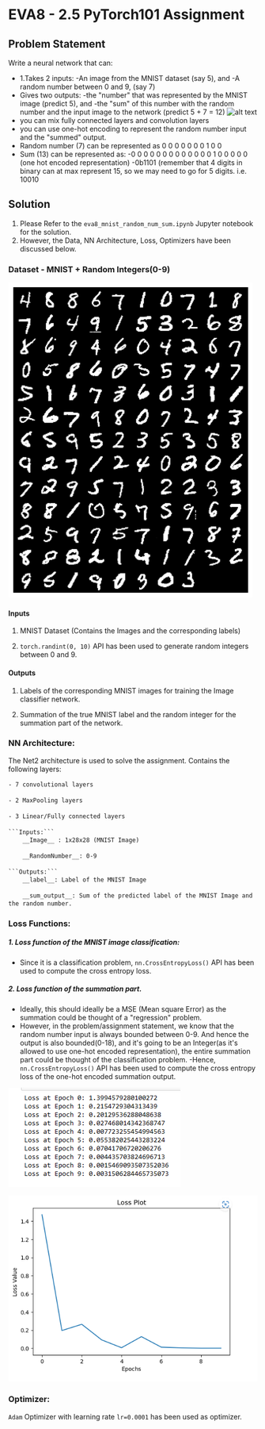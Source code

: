 # EVA8 - 2.5 PyTorch101 Assignment

## Problem Statement
Write a neural network that can:
- 1.Takes 2 inputs:
    -An image from the MNIST dataset (say 5), and
    -A random number between 0 and 9, (say 7)
- Gives two outputs:
-the "number" that was represented by the MNIST image (predict 5), and
-the "sum" of this number with the random number and the input image to the network (predict 5 + 7 = 12)
![alt text](https://canvas.instructure.com/courses/5720700/files/199152054/preview) 
- you can mix fully connected layers and convolution layers
- you can use one-hot encoding to represent the random number input and the "summed" output.
- Random number (7) can be represented as 0 0 0 0 0 0 0 1 0 0
- Sum (13) can be represented as: 
-0 0 0 0 0 0 0 0 0 0 0 0 0 1 0 0 0 0 0 (one hot encoded representation)
-0b1101 (remember that 4 digits in binary can at max represent 15, so we may need to go for 5 digits. i.e. 10010


## Solution
1. Please Refer to the ```eva8_mnist_random_num_sum.ipynb``` Jupyter notebook for the solution. 
2. However, the Data, NN Architecture, Loss, Optimizers have been discussed below.

### Dataset - MNIST + Random Integers(0-9)
![Alt text](/imgs/mnist.png?raw=true "Loss Function")

#### Inputs
1. MNIST Dataset (Contains the Images and the corresponding labels)

2. ```torch.randint(0, 10)``` API has been used to generate random integers between 0 and 9.
#### Outputs
1. Labels of the corresponding MNIST images for training the Image classifier network.

2. Summation of the true MNIST label and the random integer for the summation part of the network.

### NN Architecture:
The Net2 architecture is used to solve the assignment. Contains the following layers:

    - 7 convolutional layers

    - 2 MaxPooling layers

    - 3 Linear/Fully connected layers

    ```Inputs:```
        __Image__ : 1x28x28 (MNIST Image)

        __RandomNumber__: 0-9
    
    ```Outputs:```
        __label__: Label of the MNIST Image

        __sum_output__: Sum of the predicted label of the MNIST Image and the random number.

### Loss Functions:
##### 1. Loss function of the MNIST image classification:
- Since it is a classification problem, ```nn.CrossEntropyLoss()``` API has been used to compute the cross entropy loss.
##### 2. Loss function of the summation part.
- Ideally, this should ideally be a MSE (Mean square Error) as the summation could be thought of a "regression" problem.
- However, in the problem/assignment statement, we know that the random number input is always bounded between 0-9. And hence the output is also bounded(0-18), and it's going to be an Integer(as it's allowed to use one-hot encoded representation), the entire summation part could be thought of the classification problem.
-Hence, ```nn.CrossEntropyLoss()``` API has been used to compute the cross entropy loss of the one-hot encoded summation output.

![Alt text](/imgs/epoch_loss.png?raw=true "Loss Epochs")

![Alt text](/imgs/loss_fn.png?raw=true "Loss Function")


### Optimizer:
```Adam``` Optimizer with learning rate ```lr=0.0001``` has been used as optimizer.


